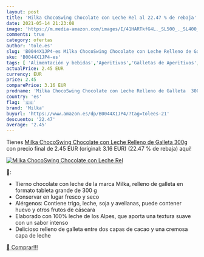 ```yaml
---
layout: post
title: 'Milka ChocoSwing Chocolate con Leche Rel al 22.47 % de rebaja'
date: 2021-05-14 21:23:08
image: 'https://m.media-amazon.com/images/I/41HARTkfG4L._SL500_._SL400_.jpg'
comments: true
category: ofertas
author: 'tole.es'
slug: 'B0044X1JP4-es Milka ChocoSwing Chocolate con Leche Relleno de Galleta 300g'
sku: 'B0044X1JP4-es'
tags: [ 'Alimentación y bebidas','Aperitivos','Galletas de Aperitivos','chocolate','milka', ]
actualPrice: 2.45 EUR
currency: EUR
price: 2.45
comparePrice: 3.16 EUR
prodname: 'Milka ChocoSwing Chocolate con Leche Relleno de Galleta  300g'
country: 'es'
flag: '🇪🇸'
brand: 'Milka'
buyurl: 'https://www.amazon.es/dp/B0044X1JP4/?tag=tolees-21'
descuento: '22.47'
average: '2.45'
---
```


Tienes [Milka ChocoSwing Chocolate con Leche Relleno de Galleta  300g](https://www.amazon.es/dp/B0044X1JP4/?tag=tolees-21) con precio final de  2.45 EUR (original: 3.16 EUR) (22.47 %  de rebaja) aqui!

[![Milka ChocoSwing Chocolate con Leche Rel](https://m.media-amazon.com/images/I/41HARTkfG4L._SL500_._SL400_.jpg)](https://www.amazon.es/dp/B0044X1JP4/?tag=tolees-21)

🔎:

- Tierno chocolate con leche de la marca Milka, relleno de galleta en formato tableta grande de 300 g
- Conservar en lugar fresco y seco
- Alérgenos: Contiene trigo, leche, soja y avellanas, puede contener huevo y otros frutos de cáscara
- Elaborado con 100% leche de los Alpes, que aporta una textura suave con un sabor intenso
- Delicioso relleno de galleta entre dos capas de cacao y una cremosa capa de leche

[🛒 Comprar!!!](https://www.amazon.es/dp/B0044X1JP4/?tag=tolees-21)
